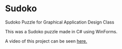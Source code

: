 # Sudoko
Sudoko Puzzle for Graphical Application Design Class

This was a Sudoko puzzle made in C# using WinForms. 

A video of this project can be seen [here.](https://www.youtube.com/watch?v=5hUSE0_69rw)


